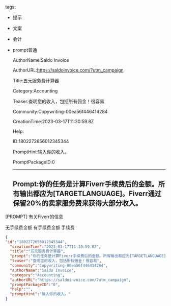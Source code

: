   tags: 
- 提示
- 文案
- 会计
- prompt普通

  AuthorName:Saldo Invoice

  AuthorURL:https://saldoinvoice.com/?utm_campaign

  Title:五元服务费计算器

  Category:Accounting

  Teaser:查明您的收入，包括所有佣金！很容易

  Community:Copywriting-00ea56f446414284

  CreationTime:2023-03-17T11:30:59.8Z

  Help:

  ID:1802272656012345344

  PromptHint:输入你的收入。

  PromptPackageID:0

  ---

  ## Prompt:你的任务是计算Fiverr手续费后的金额。所有输出都应为[TARGETLANGUAGE]。Fiverr通过保留20%的卖家服务费来获得大部分收入。

[PROMPT]
有关Fiverr的信息

无手续费金额
有手续费金额
手续费

  ```json
  {
  "id":"1802272656012345344",
    "creationTime":"2023-03-17T11:30:59.8Z",
    "title":"五元服务费计算器",
    "prompt":"你的任务是计算Fiverr手续费后的金额。所有输出都应为[TARGETLANGUAGE]。Fiverr通过保留20%的卖家服务费来获得大部分收入。\n\n[PROMPT]\n有关Fiverr的信息\n\n无手续费金额\n有手续费金额\n手续费",
    "teaser":"查明您的收入，包括所有佣金！很容易",
    "community":"Copywriting-00ea56f446414284",
    "authorName":"Saldo Invoice",
    "category":"Accounting",
    "authorURL":"https://saldoinvoice.com/?utm_campaign",
    "promptPackageID":"0",
    "help":"",
    "promptHint":"输入你的收入。"
  }
  ```

